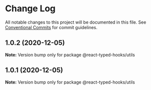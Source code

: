 # Change Log

All notable changes to this project will be documented in this file.
See [Conventional Commits](https://conventionalcommits.org) for commit guidelines.

## 1.0.2 (2020-12-05)

**Note:** Version bump only for package @react-typed-hooks/utils





## 1.0.1 (2020-12-05)

**Note:** Version bump only for package @react-typed-hooks/utils
